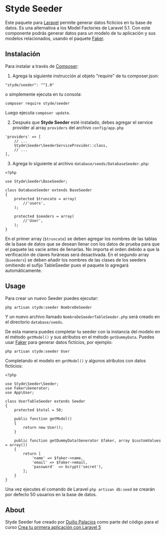 # Styde Seeder

Este paquete para [Laravel](https://laravel.com/) permite generar datos ficticios en tu base de datos. Es una alternativa a los Model Factories de Laravel 5.1. Con este componente podrás generar datos para un modelo de tu aplicación y sus modelos relacionados, usando el paquete [Faker](https://github.com/fzaninotto/Faker).

## Instalación

Para instalar a través de [Composer](https://getcomposer.org/):

1. Agrega la siguiente instrucción al objeto "require" de tu composer.json:
```
"styde/seeder": "^1.0"
```
o simplemente ejecuta en tu consola:
```
composer require styde/seeder
```
Luego ejecuta `composer update`.

2. Después que **Styde Seeder** esté instalado, debes agregar el service provider al array `providers` del archivo `config/app.php`
```
'providers' => [
    // ...
    Styde\Seeder\SeederServiceProvider::class,
    // ...
],
```

3. Agrega lo siguiente al archivo `database/seeds/DatabaseSeeder.php`:
```
<?php

use Styde\Seeder\BaseSeeder;

class DatabaseSeeder extends BaseSeeder
{
    protected $truncate = array(
        //'users',
    );

    protected $seeders = array(
        //'User',
    );
}
```
En el primer array (`$truncate`) se deben agregar los nombres de las tablas de la base de datos que se desean llenar con los datos de prueba para que el paquete las vacíe antes de llenarlas. No importa el orden debido a que la verificación de claves foráneas será desactivada. En el segundo array (`$seeders`) se deben añadir los nombres de las clases de los seeders omitiendo el sufijo TableSeeder pues el paquete lo agregará automáticamente.

## Usage

Para crear un nuevo Seeder puedes ejecutar:
```
php artisan styde:seeder NombreDeSeeder
```
Y un nuevo archivo llamado `NombreDeSeederTableSeeder.php` será creado en el directorio `database/seeds`.

De esta manera puedes completar tu seeder con la instancia del modelo en el método `getModel()` y sus atributos en el método `getDummyData`. Puedes usar [Faker](https://github.com/fzaninotto/Faker) para generar datos ficticios, por ejemplo:

```
php artisan styde:seeder User
```
Completando el modelo en `getModel()` y algunos atributos con datos ficticios:
```
<?php

use Styde\Seeder\Seeder;
use Faker\Generator;
use App\User;

class UserTableSeeder extends Seeder
{
    protected $total = 50;

    public function getModel()
    {
        return new User();
    }

    public function getDummyData(Generator $faker, array $customValues = array())
    {
        return [
            'name' => $faker->name,
            'email' => $faker->email,
            'password'  => bcrypt('secret'),
        ];
    }
}
```

Una vez ejecutes el comando de Laravel `php artisan db:seed` se crearán por defecto 50 usuarios en la base de datos.

## About

Styde Seeder fue creado por [Duilio Palacios](https://twitter.com/sileence) como parte del código para el curso [Crea tu primera aplicación con Laravel 5](https://styde.net/cursos/crea-tu-primera-aplicacion-con-laravel-5/)